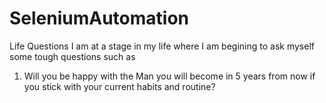 # SeleniumAutomation
Life Questions
I am at a stage in my life where I am begining to ask myself some tough questions
such as 
1. Will you be happy with the Man you will become in 5 years from now if you stick with your current habits and routine?
